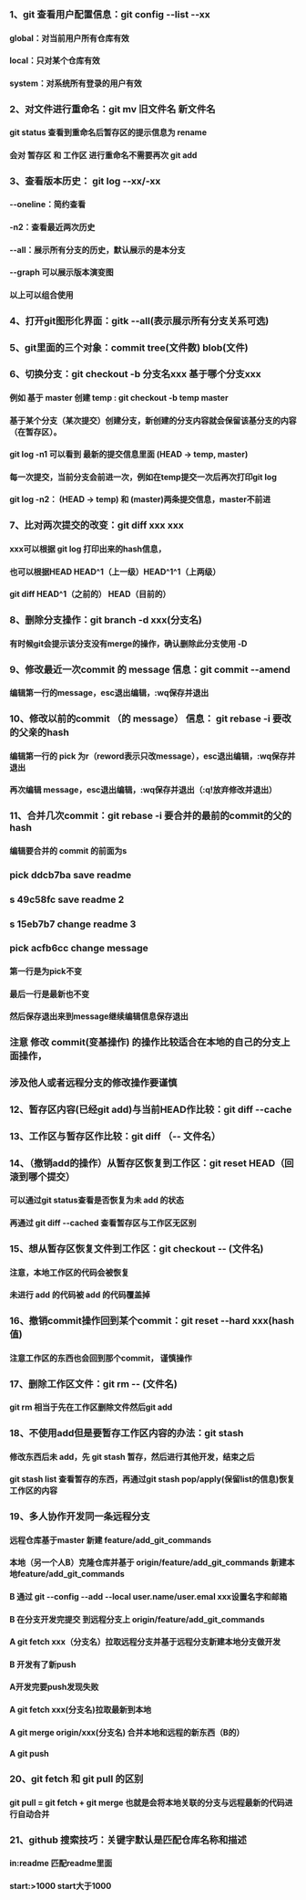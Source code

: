 ### 1、git 查看用户配置信息：git config  --list --xx
#### global：对当前用户所有仓库有效
#### local：只对某个仓库有效
#### system：对系统所有登录的用户有效

### 2、对文件进行重命名：git mv 旧文件名 新文件名
#### git status 查看到重命名后暂存区的提示信息为 rename
#### 会对 暂存区 和 工作区 进行重命名不需要再次 git add

### 3、查看版本历史： git log --xx/-xx
#### --oneline：简约查看
#### -n2：查看最近两次历史
#### --all：展示所有分支的历史，默认展示的是本分支
#### --graph 可以展示版本演变图
#### 以上可以组合使用

### 4、打开git图形化界面：gitk --all(表示展示所有分支关系可选)

### 5、git里面的三个对象：commit tree(文件数) blob(文件)

### 6、切换分支：git checkout -b 分支名xxx 基于哪个分支xxx
#### 例如 基于 master 创建 temp : git checkout -b temp master
#### 基于某个分支（某次提交）创建分支，新创建的分支内容就会保留该基分支的内容（在暂存区）。
#### git log -n1 可以看到 最新的提交信息里面 (HEAD -> temp, master)
#### 每一次提交，当前分支会前进一次，例如在temp提交一次后再次打印git log
#### git log -n2： (HEAD -> temp) 和 (master)两条提交信息，master不前进


### 7、比对两次提交的改变：git diff xxx xxx 
#### xxx可以根据 git log 打印出来的hash信息，
#### 也可以根据HEAD HEAD^1（上一级）HEAD^1^1（上两级）
#### git diff HEAD^1（之前的） HEAD（目前的）

### 8、删除分支操作：git branch -d xxx(分支名)
#### 有时候git会提示该分支没有merge的操作，确认删除此分支使用 -D

### 9、修改最近一次commit 的 message 信息：git commit --amend
#### 编辑第一行的message，esc退出编辑，:wq保存并退出

### 10、修改以前的commit （的 message） 信息： git rebase -i 要改的父亲的hash
#### 编辑第一行的 pick 为r（reword表示只改message），esc退出编辑，:wq保存并退出
#### 再次编辑 message，esc退出编辑，:wq保存并退出（:q!放弃修改并退出）

### 11、合并几次commit：git rebase -i 要合并的最前的commit的父的hash
####  编辑要合并的 commit 的前面为s


### pick ddcb7ba save readme
### s 49c58fc save readme 2
### s 15eb7b7 change readme 3
### pick acfb6cc change message



#### 第一行是为pick不变
#### 最后一行是最新也不变
#### 然后保存退出来到message继续编辑信息保存退出

### 注意 修改 commit(变基操作) 的操作比较适合在本地的自己的分支上面操作，
### 涉及他人或者远程分支的修改操作要谨慎

### 12、暂存区内容(已经git add)与当前HEAD作比较：git diff --cache

### 13、工作区与暂存区作比较：git diff （-- 文件名）

### 14、（撤销add的操作）从暂存区恢复到工作区：git reset HEAD（回滚到哪个提交）
#### 可以通过git status查看是否恢复为未 add 的状态
#### 再通过 git diff --cached 查看暂存区与工作区无区别

### 15、想从暂存区恢复文件到工作区：git checkout -- (文件名)
#### 注意，本地工作区的代码会被恢复
#### 未进行 add 的代码被 add 的代码覆盖掉

### 16、撤销commit操作回到某个commit：git reset --hard xxx(hash值)
#### 注意工作区的东西也会回到那个commit， 谨慎操作

### 17、删除工作区文件：git rm -- (文件名)
#### git rm 相当于先在工作区删除文件然后git add

### 18、不使用add但是要暂存工作区内容的办法：git stash
#### 修改东西后未 add，先 git stash 暂存，然后进行其他开发，结束之后
#### git stash list 查看暂存的东西，再通过git stash pop/apply(保留list的信息)恢复工作区的内容

### 19、多人协作开发同一条远程分支
#### 远程仓库基于master 新建 feature/add_git_commands
#### 本地（另一个人B）克隆仓库并基于 origin/feature/add_git_commands 新建本地feature/add_git_commands
#### B 通过 git --config --add --local user.name/user.emal xxx设置名字和邮箱
#### B 在分支开发完提交 到远程分支上 origin/feature/add_git_commands

#### A git fetch xxx（分支名）拉取远程分支并基于远程分支新建本地分支做开发

#### B 开发有了新push

#### A开发完要push发现失败
#### A git fetch xxx(分支名)拉取最新到本地
#### A git merge origin/xxx(分支名) 合并本地和远程的新东西（B的）
#### A git push

### 20、git fetch 和 git pull 的区别
#### git pull = git fetch + git merge 也就是会将本地关联的分支与远程最新的代码进行自动合并


### 21、github 搜索技巧：关键字默认是匹配仓库名称和描述
#### in:readme 匹配readme里面  
#### start:>1000 start大于1000






 








